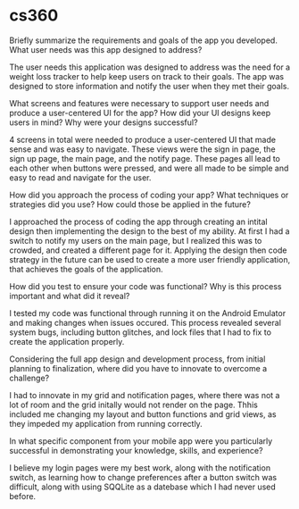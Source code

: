 # cs360

Briefly summarize the requirements and goals of the app you developed. What user needs was this app designed to address?

The user needs this application was designed to address was the need for a weight loss tracker to help keep users on track to their goals. The app was designed to store information and notify the user when they met their goals.

What screens and features were necessary to support user needs and produce a user-centered UI for the app? How did your UI designs keep users in mind? Why were your designs successful?

4 screens in total were needed to produce a user-centered UI that made sense and was easy to navigate. These views were the sign in page, the sign up page, the main page, and the notify page. These pages all lead to each other when buttons were pressed, and were all made to be simple and easy to read and navigate for the user. 

How did you approach the process of coding your app? What techniques or strategies did you use? How could those be applied in the future?

I approached the process of coding the app through creating an intital design then implementing the design to the best of my ability. At first I had a switch to notify my users on the main page, but I realized this was to crowded, and created a different page for it. Applying the design then code strategy in the future can be used to create a more user friendly application, that achieves the goals of the application.

How did you test to ensure your code was functional? Why is this process important and what did it reveal?

I tested my code was functional through running it on the Android Emulator and making changes when issues occured. This process revealed several system bugs, including button glitches, and lock files that I had to fix to create the application properly.

Considering the full app design and development process, from initial planning to finalization, where did you have to innovate to overcome a challenge?

I had to innovate in my grid and notification pages, where there was not a lot of room and the grid initally would not render on the page. Thhis included me changing my layout and button functions and grid views, as they impeded my application from running correctly.

In what specific component from your mobile app were you particularly successful in demonstrating your knowledge, skills, and experience?

I believe my login pages were my best work, along with the notification switch, as learning how to change preferences after a button switch was difficult, along with using SQQLite as a datebase which I had never used before.
